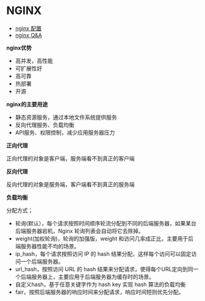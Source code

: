 # NGINX
* [nginx 配置](/books/nginx/NGINX_CONF.md)
* [nginx Q&A](/books/nginx/NGINX_QUESTION.md)


**nginx优势**

- 高并发，高性能
- 可扩展性好
- 高可靠
- 热部署
- 开源

**nginx的主要用途**

- 静态资源服务，通过本地文件系统提供服务
- 反向代理服务、负载均衡
- API服务、权限控制，减少应用服务器压力
 

**正向代理**

正向代理的对象是客户端，服务端看不到真正的客户端

**反向代理**

反向代理的对象是服务端，客户端看不到真正的服务端

**负载均衡**

分配方式；

- 轮询(默认），每个请求按照时间顺序轮流分配到不同的后端服务器，如果某台后端服务器宕机，Nginx 轮询列表会自动将它去除掉。
- weight(加权轮询)，轮询的加强版，weight 和访问几率成正比，主要用于后端服务器性能不均的场景。
- ip_hash，每个请求按照访问 IP 的 hash 结果分配，这样每个访问可以固定访问一个后端服务器。
- url_hash，按照访问 URL 的 hash 结果来分配请求，使得每个URL定向到同一个后端服务器上，主要应用于后端服务器为缓存时的场景。
- 自定义hash，基于任意关键字作为 hash key 实现 hash 算法的负载均衡
- fair，按照后端服务器的响应时间来分配请求，响应时间短则优先分配。